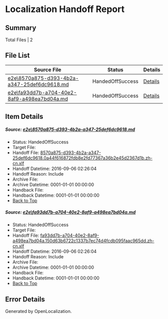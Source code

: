 # <a name='report-top'></a> Localization Handoff Report

## Summary
 Total Files | 2

## File List
 Source File | Status | Details 
 ----------- | ------ | ------- 
 [e2e\8570a875-d393-4b2a-a347-25def6dc9618.md](https://github.com/OpenLocalizationTestOrg/ol-test0/blob/a46c310a21eb6a1a52808cbfad18dfe913b80ded/e2e/8570a875-d393-4b2a-a347-25def6dc9618.md) | HandedOffSuccess | [Details](#379c5d0c8b19ea33eab3127d58f797602f94f9161)
 [e2e\fa93dd7b-a704-40e2-8af9-a498ea7bd04a.md](https://github.com/OpenLocalizationTestOrg/ol-test0/blob/a46c310a21eb6a1a52808cbfad18dfe913b80ded/e2e/fa93dd7b-a704-40e2-8af9-a498ea7bd04a.md) | HandedOffSuccess | [Details](#144645ddfa635f691e8db5e6e7cd8086bf5e6bdf2)

## Item Details
##### <a name='379c5d0c8b19ea33eab3127d58f797602f94f9161'></a> Source: [e2e\8570a875-d393-4b2a-a347-25def6dc9618.md](https://github.com/OpenLocalizationTestOrg/ol-test0/blob/a46c310a21eb6a1a52808cbfad18dfe913b80ded/e2e/8570a875-d393-4b2a-a347-25def6dc9618.md)
* Status: HandedOffSuccess
* Target File: 
* Handoff File: [8570a875-d393-4b2a-a347-25def6dc9618.0a44f616872fdb8e2fd77367a36b2e45d2367d1b.zh-cn.xlf](https://github.com/OpenLocalizationTestOrg/ol-test0-handoff/blob/8c0fbc4c316641d0e1eb8fadb7b0e394bb240825/ol-handoff/OpenLocalizationTestOrg/ol-test0-zhcn/ci/ht/8570a875-d393-4b2a-a347-25def6dc9618.0a44f616872fdb8e2fd77367a36b2e45d2367d1b.zh-cn.xlf)
* Handoff Datetime: 2016-09-06 02:26:04
* Handoff Reason: Include
* Archive File: 
* Archive Datetime: 0001-01-01 00:00:00
* Handback File: 
* Handback Datetime: 0001-01-01 00:00:00
* [Back to Top](#report-top)

##### <a name='144645ddfa635f691e8db5e6e7cd8086bf5e6bdf2'></a> Source: [e2e\fa93dd7b-a704-40e2-8af9-a498ea7bd04a.md](https://github.com/OpenLocalizationTestOrg/ol-test0/blob/a46c310a21eb6a1a52808cbfad18dfe913b80ded/e2e/fa93dd7b-a704-40e2-8af9-a498ea7bd04a.md)
* Status: HandedOffSuccess
* Target File: 
* Handoff File: [fa93dd7b-a704-40e2-8af9-a498ea7bd04a.150d63b6722c1337b7ec74d4fcdb095faac965dd.zh-cn.xlf](https://github.com/OpenLocalizationTestOrg/ol-test0-handoff/blob/8c0fbc4c316641d0e1eb8fadb7b0e394bb240825/ol-handoff/OpenLocalizationTestOrg/ol-test0-zhcn/ci/ht/fa93dd7b-a704-40e2-8af9-a498ea7bd04a.150d63b6722c1337b7ec74d4fcdb095faac965dd.zh-cn.xlf)
* Handoff Datetime: 2016-09-06 02:26:04
* Handoff Reason: Include
* Archive File: 
* Archive Datetime: 0001-01-01 00:00:00
* Handback File: 
* Handback Datetime: 0001-01-01 00:00:00
* [Back to Top](#report-top)


## Error Details

Generated by OpenLocalization.
